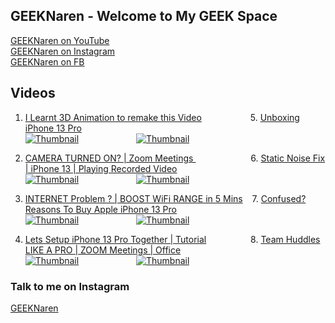 ## GEEKNaren - Welcome to My GEEK Space

[GEEKNaren on YouTube](https://www.youtube.com/channel/UC9b5HjeayKls3UqSjTGRYMQ)<br/>
[GEEKNaren on Instagram](https://www.instagram.com/geeknaren)<br/>
[GEEKNaren on FB](https://www.facebook.com/geeknaren)

## Videos

1. [I Learnt 3D Animation to remake this Video](https://youtu.be/HOrMFuHGs5M) &emsp;&emsp;&emsp;&emsp;&emsp; 5. [Unboxing iPhone 13 Pro](https://youtu.be/mqQ4xzKmULU)<br/>
[![Thumbnail](https://i9.ytimg.com/vi/HOrMFuHGs5M/mq1.jpg?sqp=CIiXsI8G&rs=AOn4CLC5YdkCNXOE6_fPP9SNx1oBNfvheg)](https://youtu.be/HOrMFuHGs5M) &emsp;&emsp;&emsp;&emsp;&emsp;&emsp; [![Thumbnail](https://i9.ytimg.com/vi/mqQ4xzKmULU/mqdefault.jpg?v=61b63c69&sqp=CIiXsI8G&rs=AOn4CLCaifO13KzritjPGtqtT67ovkxO7g)](https://youtu.be/mqQ4xzKmULU)

2. [CAMERA TURNED ON? | Zoom Meetings ](https://youtu.be/dH2KzFxuD_M) &emsp;&emsp;&emsp;&emsp;&emsp;&emsp; 6. [Static Noise Fix | iPhone 13 | Playing Recorded Video](https://youtu.be/QgxViasTjqs)<br/>
[![Thumbnail](https://i9.ytimg.com/vi/dH2KzFxuD_M/mqdefault.jpg?v=61c861ab&sqp=CIiXsI8G&rs=AOn4CLCSOz2bExbgR6B1qvN-SY16kBQJ7A)](https://youtu.be/dH2KzFxuD_M) &emsp;&emsp;&emsp;&emsp;&emsp;&emsp; [![Thumbnail](https://i9.ytimg.com/vi/QgxViasTjqs/mqdefault.jpg?v=61b63bdb&sqp=CIiXsI8G&rs=AOn4CLD_rZt_ay3ca94WQX_z8LuJyEUokg)](https://youtu.be/QgxViasTjqs)

3. [INTERNET Problem ? | BOOST WiFi RANGE in 5 Mins](https://youtu.be/Pp8jHMgaUPU) &ensp; 7. [Confused? Reasons To Buy Apple iPhone 13 Pro](https://youtu.be/Mx4ZBJLvSrg)<br/>
[![Thumbnail](https://i9.ytimg.com/vi_webp/Pp8jHMgaUPU/mqdefault.webp?v=61b6430a&sqp=CIiXsI8G&rs=AOn4CLAHUF7rkhBOo8H08dkb-vMnDc5XyA)](https://youtu.be/Pp8jHMgaUPU) &emsp;&emsp;&emsp;&emsp;&emsp;&emsp; [![Thumbnail](https://i9.ytimg.com/vi_webp/Mx4ZBJLvSrg/mqdefault.webp?v=61b6387b&sqp=CIiXsI8G&rs=AOn4CLA1hgziGtPJ8jVM2z6PkggvFcKrUA)](https://youtu.be/Mx4ZBJLvSrg)

4. [Lets Setup iPhone 13 Pro Together | Tutorial](https://youtu.be/HK_n4K_Nudo) &emsp;&emsp;&emsp;&emsp;&ensp; 8. [Team Huddles LIKE A PRO | ZOOM Meetings | Office](https://youtu.be/WEUtGnARSEA)<br/>
[![Thumbnail](https://i9.ytimg.com/vi/HK_n4K_Nudo/mqdefault.jpg?v=61b63b66&sqp=CIiXsI8G&rs=AOn4CLBQZQoRGh8IapYmzgAgiSiu4o1H_A)](https://youtu.be/HK_n4K_Nudo) &emsp;&emsp;&emsp;&emsp;&emsp;&emsp; [![Thumbnail](https://i9.ytimg.com/vi/WEUtGnARSEA/mqdefault.jpg?v=61c8626c&sqp=CIiXsI8G&rs=AOn4CLAvzaCZjVMI-TyMOahOxCYl_oyfTQ)](https://youtu.be/WEUtGnARSEA)


### Talk to me on Instagram
[GEEKNaren](instagram.com/geeknaren)
